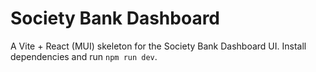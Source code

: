 # Society Bank Dashboard

A Vite + React (MUI) skeleton for the Society Bank Dashboard UI. Install dependencies and run `npm run dev`.
